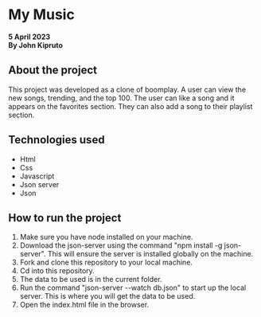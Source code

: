 # My Music

**5 April 2023**\
**By John Kipruto**

## About the project

This project was developed as a clone of boomplay.
A user can view the new songs, trending, and the top 100. The user can like a song and it appears on the favorites section. They can also add a song to their playlist section.

## Technologies used

* Html
* Css
* Javascript
* Json server
* Json

## How to run the project

1. Make sure you have node installed on your machine.
2. Download the json-server using the command "npm install -g json-server". This will ensure the server is installed globally on the machine.
3. Fork and clone this repository to your local machine.
4. Cd into this repository.
5. The data to be used is in the current folder.
6. Run the command "json-server --watch db.json" to start up the local server. This is where you will get the data to be used.
7. Open the index.html file in the browser.
